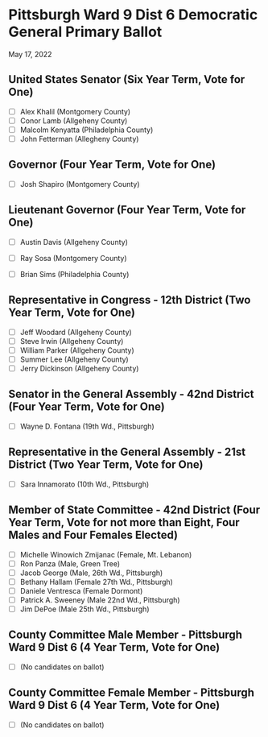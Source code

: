 # Pittsburgh Ward 9 Dist 6 Democratic General Primary Ballot
May 17, 2022

## United States Senator (Six Year Term, Vote for One)
- [ ] Alex Khalil (Montgomery County)
- [ ] Conor Lamb (Allgeheny County)
- [ ] Malcolm Kenyatta (Philadelphia County)
- [ ] John Fetterman (Allegheny County)

## Governor (Four Year Term, Vote for One)
- [ ] Josh Shapiro (Montgomery County)

## Lieutenant Governor (Four Year Term, Vote for One)
- [ ] Austin Davis (Allgeheny County)
- [ ] Ray Sosa (Montgomery County)
- [ ] Brian Sims (Philadelphia County)


## Representative in Congress - 12th District (Two Year Term, Vote for One)
- [ ] Jeff Woodard (Allgeheny County)
- [ ] Steve Irwin (Allgeheny County)
- [ ] William Parker (Allgeheny County)
- [ ] Summer Lee (Allgeheny County)
- [ ] Jerry Dickinson (Allgeheny County)

## Senator in the General Assembly - 42nd District (Four Year Term, Vote for One)
- [ ] Wayne D. Fontana (19th Wd., Pittsburgh)

## Representative in the General Assembly - 21st District (Two Year Term, Vote for One)
- [ ] Sara Innamorato (10th Wd., Pittsburgh)

## Member of State Committee - 42nd District (Four Year Term, Vote for not more than Eight, Four Males and Four Females Elected)
- [ ] Michelle Winowich Zmijanac (Female, Mt. Lebanon)
- [ ] Ron Panza (Male, Green Tree)
- [ ] Jacob George (Male, 26th Wd., Pittsburgh)
- [ ] Bethany Hallam (Female 27th Wd., Pittsburgh)
- [ ] Daniele Ventresca (Female Dormont)
- [ ] Patrick A. Sweeney (Male 22nd Wd., Pittsburgh)
- [ ] Jim DePoe (Male 25th Wd., Pittsburgh)

## County Committee Male Member - Pittsburgh Ward 9 Dist 6 (4 Year Term, Vote for One)
- [ ] (No candidates on ballot)

## County Committee Female Member - Pittsburgh Ward 9 Dist 6 (4 Year Term, Vote for One)
- [ ] (No candidates on ballot)